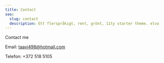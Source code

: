 ```yaml
---
title: Contact
seo:
  slug: contact
  description: Ett flerspråkigt, rent, grönt, 11ty starter theme. elva ger en solid grund för ditt nästa webbprojekt och ett inbyggt CMS för att hantera innehåll.
---
```


Contact me

Email: [taavi498@hotmail.com](mailto:taavi498@hotmail.com)

Telefon: +372 518 5105
